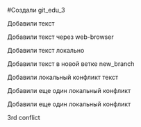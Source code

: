 ﻿#Создали git_edu_3

Добавили текст

Добавили текст через web-browser

Добавили текст локально

Добавили текст в новой ветке new_branch

Добавили локальный конфликт текст

Добавили еще один локальный конфликт

Добавили еще один локальный конфликт

3rd conflict
